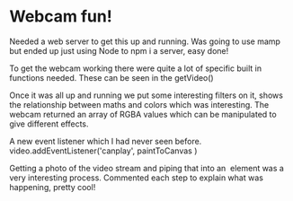 # Webcam fun!

Needed a web server to get this up and running.  Was going to use mamp but ended up just using Node to npm i a server, easy done!

To get the webcam working there were quite a lot of specific built in functions needed.  These can be seen in the getVideo()

Once it was all up and running we put some interesting filters on it, shows the relationship between maths and colors which was interesting.  The webcam returned an array of RGBA values which can be manipulated to give different effects.

A new event listener which I had never seen before.
video.addEventListener('canplay', paintToCanvas )

Getting a photo of the video stream and piping that into an <img /> element was a very interesting process.  Commented each step to explain what was happening, pretty cool!
